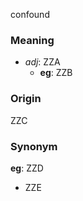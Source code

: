 confound
### Meaning
+ _adj_: ZZA
	+ __eg__: ZZB

### Origin

ZZC

### Synonym

__eg__: ZZD

+ ZZE


